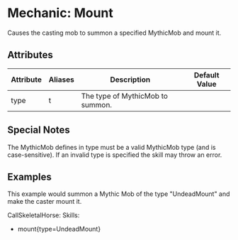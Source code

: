 Mechanic: Mount
===============

Causes the casting mob to summon a specified MythicMob and mount it.

Attributes
----------

| Attribute | Aliases | Description  | Default Value |
|-----------|---------|----------------------------------|---------------|
| type  | t   | The type of MythicMob to summon. |   |

  

Special Notes
-------------

The MythicMob defines in type must be a valid MythicMob type (and is
case-sensitive). If an invalid type is specified the skill may throw an
error.

Examples
--------

This example would summon a Mythic Mob of the type "UndeadMount" and
make the caster mount it.

  CallSkeletalHorse:
Skills:
- mount{type=UndeadMount}
